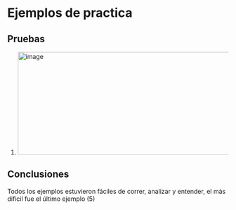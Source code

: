# Ejemplos de practica

## Pruebas

1.
   <img width="917" height="234" alt="image" src="https://github.com/user-attachments/assets/f6ec6901-b87f-47f9-9d0f-26f1b60a5139" />


## Conclusiones

Todos los ejemplos estuvieron fáciles de correr, analizar y entender, el más dificil fue el último ejemplo (5) 
